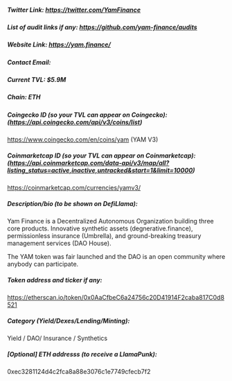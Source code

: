 ##### Twitter Link: https://twitter.com/YamFinance


##### List of audit links if any: https://github.com/yam-finance/audits


##### Website Link: https://yam.finance/


##### Contact Email: 


##### Current TVL: $5.9M


##### Chain: ETH


##### Coingecko ID (so your TVL can appear on Coingecko): (https://api.coingecko.com/api/v3/coins/list)
https://www.coingecko.com/en/coins/yam (YAM V3)

##### Coinmarketcap ID (so your TVL can appear on Coinmarketcap): (https://api.coinmarketcap.com/data-api/v3/map/all?listing_status=active,inactive,untracked&start=1&limit=10000)

https://coinmarketcap.com/currencies/yamv3/

##### Description/bio (to be shown on DefiLlama):
Yam Finance is a Decentralized Autonomous Organization building three core products. Innovative synthetic assets (degnerative.finance), permissionless insurance (Umbrella), and ground-breaking treasury management services (DAO House).

The YAM token was fair launched and the DAO is an open community where anybody can participate. 

##### Token address and ticker if any:
https://etherscan.io/token/0x0AaCfbeC6a24756c20D41914F2caba817C0d8521

##### Category (Yield/Dexes/Lending/Minting):
Yield / DAO/ Insurance / Synthetics

##### [Optional] ETH addresss (to receive a LlamaPunk):
0xec3281124d4c2fca8a88e3076c1e7749cfecb7f2

